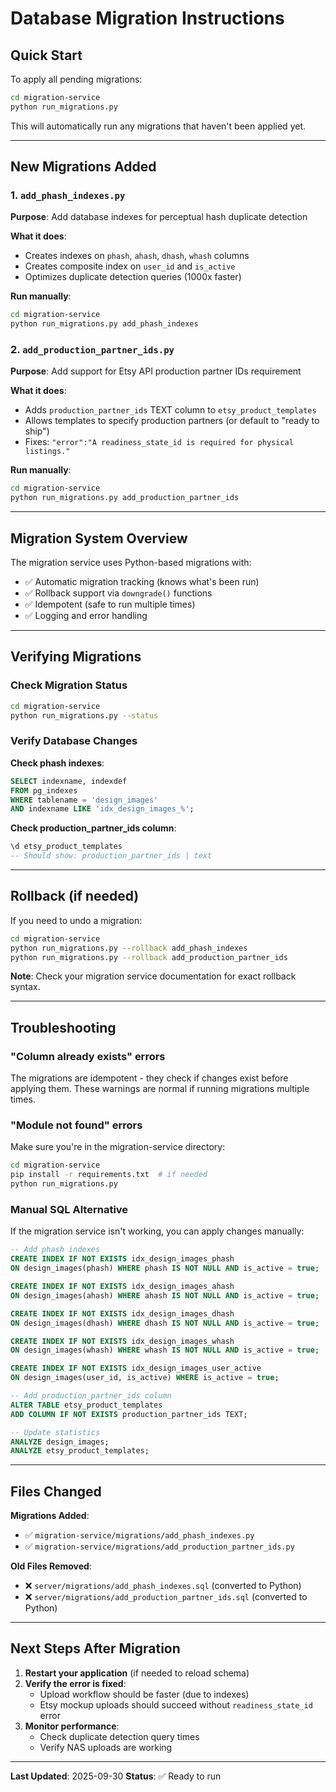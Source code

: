 # Database Migration Instructions

## Quick Start

To apply all pending migrations:

```bash
cd migration-service
python run_migrations.py
```

This will automatically run any migrations that haven't been applied yet.

---

## New Migrations Added

### 1. `add_phash_indexes.py`

**Purpose**: Add database indexes for perceptual hash duplicate detection

**What it does**:

- Creates indexes on `phash`, `ahash`, `dhash`, `whash` columns
- Creates composite index on `user_id` and `is_active`
- Optimizes duplicate detection queries (1000x faster)

**Run manually**:

```bash
cd migration-service
python run_migrations.py add_phash_indexes
```

### 2. `add_production_partner_ids.py`

**Purpose**: Add support for Etsy API production partner IDs requirement

**What it does**:

- Adds `production_partner_ids` TEXT column to `etsy_product_templates`
- Allows templates to specify production partners (or default to "ready to ship")
- Fixes: `"error":"A readiness_state_id is required for physical listings."`

**Run manually**:

```bash
cd migration-service
python run_migrations.py add_production_partner_ids
```

---

## Migration System Overview

The migration service uses Python-based migrations with:

- ✅ Automatic migration tracking (knows what's been run)
- ✅ Rollback support via `downgrade()` functions
- ✅ Idempotent (safe to run multiple times)
- ✅ Logging and error handling

---

## Verifying Migrations

### Check Migration Status

```bash
cd migration-service
python run_migrations.py --status
```

### Verify Database Changes

**Check phash indexes**:

```sql
SELECT indexname, indexdef
FROM pg_indexes
WHERE tablename = 'design_images'
AND indexname LIKE 'idx_design_images_%';
```

**Check production_partner_ids column**:

```sql
\d etsy_product_templates
-- Should show: production_partner_ids | text
```

---

## Rollback (if needed)

If you need to undo a migration:

```bash
cd migration-service
python run_migrations.py --rollback add_phash_indexes
python run_migrations.py --rollback add_production_partner_ids
```

**Note**: Check your migration service documentation for exact rollback syntax.

---

## Troubleshooting

### "Column already exists" errors

The migrations are idempotent - they check if changes exist before applying them. These warnings are normal if running migrations multiple times.

### "Module not found" errors

Make sure you're in the migration-service directory:

```bash
cd migration-service
pip install -r requirements.txt  # if needed
python run_migrations.py
```

### Manual SQL Alternative

If the migration service isn't working, you can apply changes manually:

```sql
-- Add phash indexes
CREATE INDEX IF NOT EXISTS idx_design_images_phash
ON design_images(phash) WHERE phash IS NOT NULL AND is_active = true;

CREATE INDEX IF NOT EXISTS idx_design_images_ahash
ON design_images(ahash) WHERE ahash IS NOT NULL AND is_active = true;

CREATE INDEX IF NOT EXISTS idx_design_images_dhash
ON design_images(dhash) WHERE dhash IS NOT NULL AND is_active = true;

CREATE INDEX IF NOT EXISTS idx_design_images_whash
ON design_images(whash) WHERE whash IS NOT NULL AND is_active = true;

CREATE INDEX IF NOT EXISTS idx_design_images_user_active
ON design_images(user_id, is_active) WHERE is_active = true;

-- Add production_partner_ids column
ALTER TABLE etsy_product_templates
ADD COLUMN IF NOT EXISTS production_partner_ids TEXT;

-- Update statistics
ANALYZE design_images;
ANALYZE etsy_product_templates;
```

---

## Files Changed

**Migrations Added**:

- ✅ `migration-service/migrations/add_phash_indexes.py`
- ✅ `migration-service/migrations/add_production_partner_ids.py`

**Old Files Removed**:

- ❌ `server/migrations/add_phash_indexes.sql` (converted to Python)
- ❌ `server/migrations/add_production_partner_ids.sql` (converted to Python)

---

## Next Steps After Migration

1. **Restart your application** (if needed to reload schema)
2. **Verify the error is fixed**:
   - Upload workflow should be faster (due to indexes)
   - Etsy mockup uploads should succeed without `readiness_state_id` error
3. **Monitor performance**:
   - Check duplicate detection query times
   - Verify NAS uploads are working

---

**Last Updated**: 2025-09-30
**Status**: ✅ Ready to run
